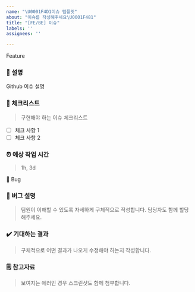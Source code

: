 ```yaml
---
name: "\U0001F4D1이슈 템플릿"
about: "이슈를 작성해주세요\U0001F481"
title: "[FE/BE] 이슈"
labels: ''
assignees: ''

---
```


Feature

### 💁 설명

Github 이슈 설명

### 📑 체크리스트
> 구현해야 하는 이슈 체크리스트

- [ ] 체크 사항 1
- [ ] 체크 사항 2

### ⏰ 예상 작업 시간
> 1h, 3d


🐞 Bug

### 🚒 버그 설명
> 팀원이 이해할 수 있도록 자세하게 구체적으로 작성합니다. 담당자도 함께 할당해주세요.

### ✔️ 기대하는 결과
> 구체적으로 어떤 결과가 나오게 수정해야 하는지 작성합니다.

### 🗒 참고자료
> 보여지는 에러인 경우 스크린샷도 함께 첨부합니다.
